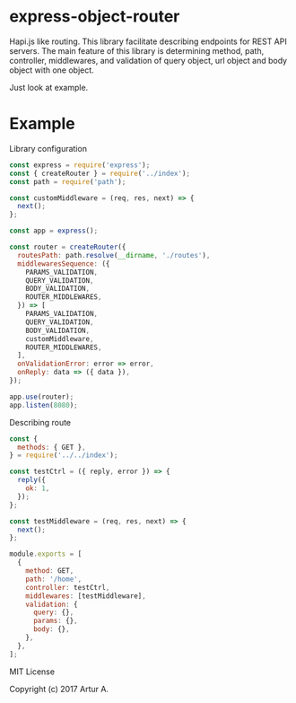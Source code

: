 # express-object-router
Hapi.js like routing. This library facilitate describing endpoints for REST API servers. The main feature of this library is determining method, path, controller, middlewares, and validation of query object, url object and body object with one object.

Just look at example.

# Example
Library configuration
```javascript
const express = require('express');
const { createRouter } = require('../index');
const path = require('path');

const customMiddleware = (req, res, next) => {
  next();
};

const app = express();

const router = createRouter({
  routesPath: path.resolve(__dirname, './routes'),
  middlewaresSequence: ({
    PARAMS_VALIDATION,
    QUERY_VALIDATION,
    BODY_VALIDATION,
    ROUTER_MIDDLEWARES,
  }) => [
    PARAMS_VALIDATION,
    QUERY_VALIDATION,
    BODY_VALIDATION,
    customMiddleware,
    ROUTER_MIDDLEWARES,
  ],
  onValidationError: error => error,
  onReply: data => ({ data }),
});

app.use(router);
app.listen(8080);
```

Describing route
```javascript
const {
  methods: { GET },
} = require('../../index');

const testCtrl = ({ reply, error }) => {
  reply({
    ok: 1,
  });
};

const testMiddleware = (req, res, next) => {
  next();
}; 

module.exports = [
  {
    method: GET,
    path: '/home',
    controller: testCtrl,
    middlewares: [testMiddleware],
    validation: {
      query: {},
      params: {},
      body: {},
    },
  },
];
```

MIT License

Copyright (c) 2017 Artur A.
